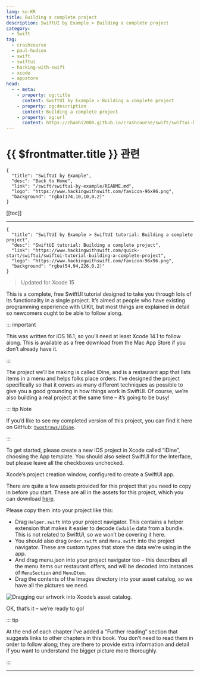```yaml
---
lang: ko-KR
title: Building a complete project
description: SwiftUI by Example > Building a complete project
category:
  - Swift
tag: 
  - crashcourse
  - paul-hudson
  - swift
  - swiftui
  - hacking-with-swift
  - xcode
  - appstore
head:
  - - meta:
    - property: og:title
      content: SwiftUI by Example > Building a complete project
    - property: og:description
      content: Building a complete project
    - property: og:url
      content: https://chanhi2000.github.io/crashcourse/swift/swiftui-by-example/01-building-a-complete-project/swiftui-tutorial-building-a-complete-project.md
---
```


# {{ $frontmatter.title }} 관련

```component VPCard
{
  "title": "SwiftUI by Example",
  "desc": "Back to Home",
  "link": "/swift/swiftui-by-example/README.md",
  "logo": "https://www.hackingwithswift.com/favicon-96x96.png",
  "background": "rgba(174,10,10,0.2)"
}
```

[[toc]]

---

```component VPCard
{
  "title": "SwiftUI by Example > SwiftUI tutorial: Building a complete project",
  "desc": "SwiftUI tutorial: Building a complete project",
  "link": "https://www.hackingwithswift.com/quick-start/swiftui/swiftui-tutorial-building-a-complete-project",
  "logo": "https://www.hackingwithswift.com/favicon-96x96.png",
  "background": "rgba(54,94,226,0.2)"
}
```

> Updated for Xcode 15

<VidStack id="M6v6y-KyJs0" />

This is a complete, free SwiftUI tutorial designed to take you through lots of its functionality in a single project. It’s aimed at people who have existing programming experience with UIKit, but most things are explained in detail so newcomers ought to be able to follow along.

::: important

This was written for iOS 16.1, so you’ll need at least Xcode 14.1 to follow along. This is available as a free download from the Mac App Store if you don’t already have it.

:::

The project we’ll be making is called iDine, and is a restaurant app that lists items in a menu and helps folks place orders. I’ve designed the project specifically so that it covers as many different techniques as possible to give you a good grounding in how things work in SwiftUI. Of course, we’re also building a real project at the same time – it’s going to be busy!

::: tip Note

If you’d like to see my completed version of this project, you can find it here on GitHub: [<FontIcon icon="iconfont icon-github"/>`twostraws/iDine`](https://github.com/twostraws/iDine).

:::

To get started, please create a new iOS project in Xcode called “iDine”, choosing the App template. You should also select SwiftUI for the Interface, but please leave all the checkboxes unchecked.

Xcode’s project creation window, configured to create a SwiftUI app.

There are quite a few assets provided for this project that you need to copy in before you start. These are all in the assets for this project, which you can download [<FontIcon icon="fas fa-globe"/>here](https://www.hackingwithswift.com/samples/idine.zip).

Please copy them into your project like this:

- Drag <FontIcon icon="fa-brands fa-swift"/>`Helper.swift` into your project navigator. This contains a helper extension that makes it easier to decode `Codable` data from a bundle. This is not related to SwiftUI, so we won’t be covering it here.
- You should also drag <FontIcon icon="fa-brands fa-swift"/>`Order.swift` and <FontIcon icon="fa-brands fa-swift"/>`Menu.swift` into the project navigator. These are custom types that store the data we’re using in the app.
- And drag menu.json into your project navigator too – this describes all the menu items our restaurant offers, and will be decoded into instances of `MenuSection` and `MenuItem`.
- Drag the contents of the Images directory into your asset catalog, so we have all the pictures we need.

![Dragging our artwork into Xcode’s asset catalog.](https://www.hackingwithswift.com/img/books/quick-start/swiftui/2-2~dark.png)

OK, that’s it – we’re ready to go!

::: tip

At the end of each chapter I’ve added a “Further reading” section that suggests links to other chapters in this book. You don’t need to read them in order to follow along; they are there to provide extra information and detail if you want to understand the bigger picture more thoroughly.

:::

---

<TagLinks />